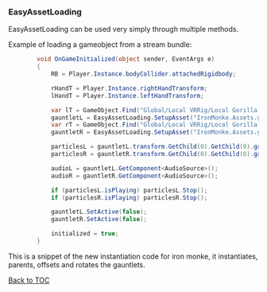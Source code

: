 ### EasyAssetLoading
EasyAssetLoading can be used very simply through multiple methods.

Example of loading a gameobject from a stream bundle:

```cs
        void OnGameInitialized(object sender, EventArgs e)
        {
            RB = Player.Instance.bodyCollider.attachedRigidbody;

            rHandT = Player.Instance.rightHandTransform;
            lHandT = Player.Instance.leftHandTransform;

            var lT = GameObject.Find("Global/Local VRRig/Local Gorilla Player/rig/body/shoulder.L/upper_arm.L/forearm.L/hand.L").transform;
            gauntletL = EasyAssetLoading.SetupAsset("IronMonke.Assets.gloven", "gloveL", new Vector3(-0.026f, 0.015f, -0.0015f), Quaternion.Euler(63f, 85f, 0f), lT);
            var rT = GameObject.Find("Global/Local VRRig/Local Gorilla Player/rig/body/shoulder.R/upper_arm.R/forearm.R/hand.R").transform;
            gauntletR = EasyAssetLoading.SetupAsset("IronMonke.Assets.gloven", "gloveR", new Vector3(0.02f, 0.015f, -0.0015f), Quaternion.Euler(63f, 275f, 180f), rT);

            particlesL = gauntletL.transform.GetChild(0).GetChild(0).gameObject.GetComponent<ParticleSystem>();
            particlesR = gauntletR.transform.GetChild(0).GetChild(0).gameObject.GetComponent<ParticleSystem>();

            audioL = gauntletL.GetComponent<AudioSource>();
            audioR = gauntletR.GetComponent<AudioSource>();

            if (particlesL.isPlaying) particlesL.Stop();
            if (particlesR.isPlaying) particlesR.Stop();

            gauntletL.SetActive(false);
            gauntletR.SetActive(false);

            initialized = true;
        }
```

This is a snippet of the new instantiation code for iron monke, it instantiates, parents, offsets and rotates the gauntlets.

[Back to TOC](https://github.com/BzzzThe18th/HoneyLib/blob/main/Docs/Utils/GeneralUtils/TOC.md)
